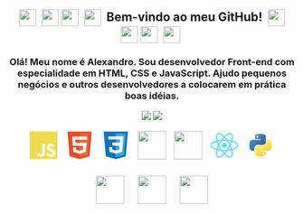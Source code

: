 <h2 align="center"> 
 <img align="center"  height="30" width="30" hspace="5" src="https://cdn.worldvectorlogo.com/logos/microsoft-windows-22.svg">
 <img align="center"  height="30" width="30" src="https://cdn.worldvectorlogo.com/logos/visual-studio-code-1.svg">
 <img align="center"  height="30" width="30" src="https://cdn.worldvectorlogo.com/logos/git-bash.svg">
 <img align="center"  height="30" width="30" hspace="5" src="https://cdn.worldvectorlogo.com/logos/code-school.svg">
 Bem-vindo ao meu GitHub!
 <img align="center"  height="30" width="30" hspace="5" src="https://cdn.worldvectorlogo.com/logos/code-school.svg">
 <img align="center"  height="30" width="30" src="https://cdn.worldvectorlogo.com/logos/git-bash.svg">
 <img align="center"  height="30" width="30" src="https://cdn.worldvectorlogo.com/logos/visual-studio-code-1.svg">
 <img align="center"  height="30" width="30" hspace="5" src="https://cdn.worldvectorlogo.com/logos/microsoft-windows-22.svg">
</h2>

<h3 align="center">Olá! Meu nome é Alexandro. Sou desenvolvedor Front-end com especialidade em HTML, CSS e JavaScript. Ajudo pequenos negócios e outros desenvolvedores a colocarem em prática boas idéias.</h3>

<div align="center">
 <img height = "180em" src="https://github-readme-stats.vercel.app/api?username=alexandrolsf&show_icons=true&theme=highcontrast" />
 <img height = "180em" src="https://github-readme-stats.vercel.app/api/top-langs/?username=alexandrolsf&layout=compact&langs_count=16&theme=highcontrast"/>
</div>

<div align="center" style="display: inline_block"><br>
  <img align="center"  height="50" width="50" hspace="5" src="https://raw.githubusercontent.com/devicons/devicon/master/icons/javascript/javascript-plain.svg">
  <img align="center"  height="50" width="50" hspace="5" src="https://raw.githubusercontent.com/devicons/devicon/master/icons/html5/html5-original.svg">
  <img align="center"  height="50" width="50" hspace="5" src="https://raw.githubusercontent.com/devicons/devicon/master/icons/css3/css3-original.svg">
  <img align="center"  height="50" width="50" hspace="5" src="https://cdn.worldvectorlogo.com/logos/bootstrap-4.svg">
  <img align="center"  height="50" width="50" hspace="5" src="https://cdn.worldvectorlogo.com/logos/nodejs-icon.svg">
  <img align="center"  height="50" width="50" hspace="5" src="https://raw.githubusercontent.com/devicons/devicon/master/icons/react/react-original.svg">
  <img align="center"  height="50" width="50" hspace="5" src="https://raw.githubusercontent.com/devicons/devicon/master/icons/python/python-original.svg">
</div>

##

<div align="center"> 
  <a href="https://instagram.com/alexandrolsf_" target="_blank"><img height="50" width="50" hspace="10" src="https://cdn.worldvectorlogo.com/logos/instagram-2016-5.svg" target="_blank"></a> 
  <a href="https://www.linkedin.com/in/alexandro-lopes-192ba8219" target="_blank"><img height="50" width="50" hspace="10" src="https://cdn.worldvectorlogo.com/logos/linkedin-icon-2.svg" target="_blank"></a>
 <a href = "mailto:alexandrolsf@gmail.com"><img height="50" width="50" hspace="10" src="https://cdn.worldvectorlogo.com/logos/official-gmail-icon-2020-.svg" target="_blank"></a>
</div>



